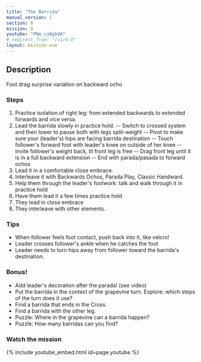 ```yaml
---
title: "The Barrida"
manual_version: 1
section: 6
mission: D
youtube: "PNm_ujWgbdA"
# redirect_from: "/v1/6-D"
layout: mission-vue
---
```




## Description

Foot drag surprise variation on backward ocho

### Steps

1. Practice isolation of right leg: from extended backwards to extended forwards and vice versa.
2. Lead the barrida slowly in practice hold.
-- Switch to crossed system and then lower to pause both with legs split-weight 
-- Pivot to make sure your (leader's) hips are facing barrida destination
-- Touch follower's forward foot with leader's knee on outside of her knee 
-- Invite follower's weight back, til front leg is free
-- Drag front leg until it is in a full backward extension
-- End with parada/pasada to forward ochos
3. Lead it in a comfortable close embrace. 
4. Interleave it with Backwards Ochos, Parada Play, Classic Handward. 
5. Help them through the leader's footwork: talk and walk through it in practice hold
6. Have them lead it a few times practice hold
7. They lead in close embrace
8. They interleave with other elements. 

### Tips

* When follower feels foot contact, push back into it, like velcro! 
* Leader crosses follower's ankle when he catches the foot
* Leader needs to turn hips away from follower toward the barrida's destination. 

### Bonus!

* Add leader's decoration after the parada! (see video) 
* Put the barrida in the context of the grapevine turn. Explore: which steps of the turn does it use? 
* Find a barrida that ends in the Cross. 
* Find a barrida with the other leg. 
* Puzzle: Where in the grapevine can a barrida happen?
* Puzzle: How many barridas can you find?


### Watch the mission

{% include youtube_embed.html id=page.youtube %}


